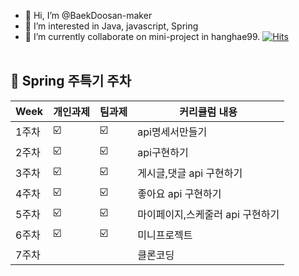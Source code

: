 - 👋 Hi, I’m @BaekDoosan-maker
- 👀 I’m interested in Java, javascript, Spring
- 🌱 I’m currently collaborate on mini-project in hanghae99. 
                                                [![Hits](https://hits.seeyoufarm.com/api/count/incr/badge.svg?url=https://github.com/BaekDoosan-maker/Doosan.git)](https://hits.seeyoufarm.com)      
                                                <br>
##  🍎 Spring 주특기 주차 ##

| Week | 개인과제 | 팀과제 |커리큘럼 내용 |
| ------ | -- | -- |----------- |
| 1주차 |  ☑️ |☑️ |api명세서만들기|
| 2주차 |  ☑️ | ☑️ | api구현하기 |
| 3주차 |  ☑️ | ☑️ | 게시글,댓글 api 구현하기 |
| 4주차 |  ☑️ | ☑️ | 좋아요 api 구현하기 |
| 5주차 |  ☑️ | ☑️ | 마이페이지,스케줄러 api 구현하기 |
| 6주차 |  ☑️ | ☑️ | 미니프로젝트|
| 7주차 |   |  | 클론코딩|


